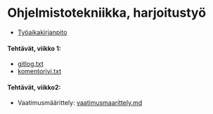 # Ohjelmistotekniikka, harjoitustyö
* [Työaikakirjanpito](https://docs.google.com/spreadsheets/d/163KEEXksQ6WTQZjbq344-tCZUor9Yi9uiTqxldqkszk/edit?usp=sharing)


#### Tehtävät, viikko 1:
* [gitlog.txt](https://github.com/acidmole/last-chance/blob/master/laskarit/viikko1/gitlog.txt)
* [komentorivi.txt](https://github.com/acidmole/last-chance/blob/master/laskarit/viikko1/komentorivi.txt)

#### Tehtävät, viikko2:
* Vaatimusmäärittely: [vaatimusmaarittely.md](https://github.com/acidmole/last-chance/blob/master/laskarit/viikko2/vaatimusmaarittely.md)


